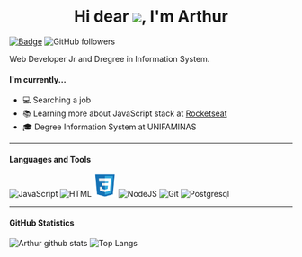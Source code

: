 <h1 align="center">Hi dear <img src="https://raw.githubusercontent.com/kaueMarques/kaueMarques/master/hi.gif" width="30px">, I'm Arthur</h1>

[![Badge](https://img.shields.io/static/v1?label=&message=Arthur&color=blue&style=flat-square&logo=Linkedin&logoColor=white&link=https://www.linkedin.com/in/arthurgmachado/)](https://www.linkedin.com/in/arthurgmachado/)
![GitHub followers](https://img.shields.io/github/followers/arthurgmr?label=Follow&style=social)

Web Developer Jr and Dregree in Information System.

#### I'm currently...

- 💻 Searching a job
- 📚 Learning more about JavaScript stack at [Rocketseat](https://github.com/Rocketseat)
- 🎓 Degree Information System at UNIFAMINAS

---

#### Languages and Tools

<p align="left"> 
<img src="https://upload.vectorlogo.zone/logos/javascript/images/239ec8a4-163e-4792-83b6-3f6d96911757.svg" alt="JavaScript" title="JavaScript" width="40" height="40"/> <img src="https://www.vectorlogo.zone/logos/w3_html5/w3_html5-icon.svg" alt="HTML" title="HTML" width="40" height="40"/> <img src="https://github.com/devicons/devicon/blob/master/icons/css3/css3-original.svg" alt="CSS" title="CSS" width="40" height="40"/> <img src="https://www.vectorlogo.zone/logos/nodejs/nodejs-icon.svg" alt="NodeJS" title="NodeJS" width="40" height="40"/> <img src="https://www.vectorlogo.zone/logos/git-scm/git-scm-icon.svg" alt="Git" title="Git" width="40" height="40"/> <img src="https://www.vectorlogo.zone/logos/postgresql/postgresql-icon.svg" alt="Postgresql" title="Postgresql" width="40" height="40"/> </p>

---

#### GitHub Statistics

<p align="left">
  <img src="https://github-readme-stats.vercel.app/api?username=arthurgmr&count_private=true&show_icons=true&theme=radical" alt="Arthur github stats" width="400"/>
  <img src="https://github-readme-stats.vercel.app/api/top-langs/?username=arthurgmr&layout=compact&exclude_repo=exposure-fusion&theme=radical" alt="Top Langs" width="334"/>
</p>